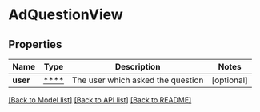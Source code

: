 # AdQuestionView

## Properties
Name | Type | Description | Notes
------------ | ------------- | ------------- | -------------
**user** | [****](.md) | The user which asked the question | [optional] 

[[Back to Model list]](../../README.md#documentation-for-models) [[Back to API list]](../../README.md#documentation-for-api-endpoints) [[Back to README]](../../README.md)

